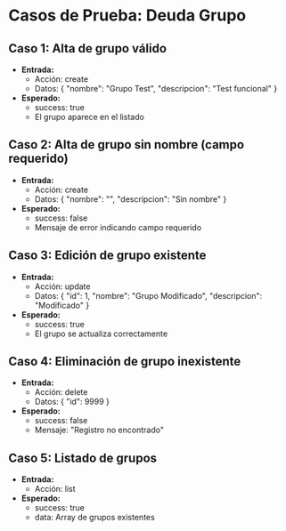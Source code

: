 # Casos de Prueba: Deuda Grupo

## Caso 1: Alta de grupo válido
- **Entrada:**
  - Acción: create
  - Datos: { "nombre": "Grupo Test", "descripcion": "Test funcional" }
- **Esperado:**
  - success: true
  - El grupo aparece en el listado

## Caso 2: Alta de grupo sin nombre (campo requerido)
- **Entrada:**
  - Acción: create
  - Datos: { "nombre": "", "descripcion": "Sin nombre" }
- **Esperado:**
  - success: false
  - Mensaje de error indicando campo requerido

## Caso 3: Edición de grupo existente
- **Entrada:**
  - Acción: update
  - Datos: { "id": 1, "nombre": "Grupo Modificado", "descripcion": "Modificado" }
- **Esperado:**
  - success: true
  - El grupo se actualiza correctamente

## Caso 4: Eliminación de grupo inexistente
- **Entrada:**
  - Acción: delete
  - Datos: { "id": 9999 }
- **Esperado:**
  - success: false
  - Mensaje: "Registro no encontrado"

## Caso 5: Listado de grupos
- **Entrada:**
  - Acción: list
- **Esperado:**
  - success: true
  - data: Array de grupos existentes
